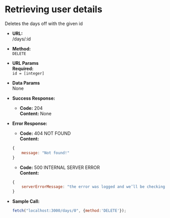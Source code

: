 # Retrieving user details

Deletes the days off with the given id

* **URL:** <br>
    /days/:id

* **Method:** <br>
    `DELETE`

* **URL Params** <br>
**Required:** <br>
    `id = [integer]`

* **Data Params** <br>
    None

* **Success Response:** <br>
    * **Code:** 204 <br>
      **Content:** 
    None

* **Error Response:** <br>
    * **Code:** 404 NOT FOUND <br>
      **Content:** 
    ```javascript
    {
        message: "Not found!"
    }
    ```
    * **Code:** 500 INTERNAL SERVER ERROR <br>
      **Content:** 
    ```javascript
    {
        serverErrorMessage: "the error was logged and we’ll be checking it shortly"
    }
    ```
 
* **Sample Call:** <br>
    ```javascript
    fetch("localhost:3000/days/0", {method:'DELETE'});
    ```
